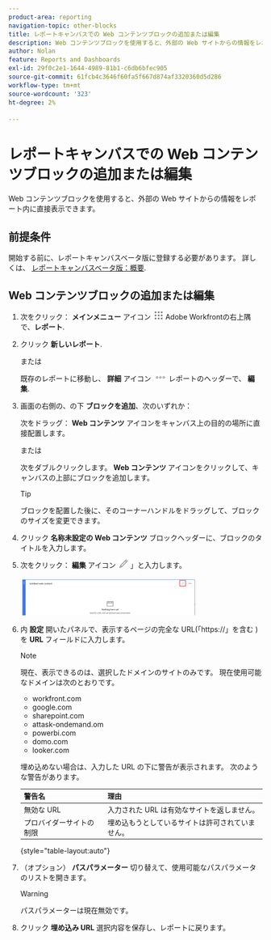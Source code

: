 ```yaml
---
product-area: reporting
navigation-topic: other-blocks
title: レポートキャンバスでの Web コンテンツブロックの追加または編集
description: Web コンテンツブロックを使用すると、外部の Web サイトからの情報をレポート内に直接表示できます。
author: Nolan
feature: Reports and Dashboards
exl-id: 29f0c2e1-1644-4989-81b1-c6db6bfec905
source-git-commit: 61fcb4c3646f60fa5f667d874af3320360d5d286
workflow-type: tm+mt
source-wordcount: '323'
ht-degree: 2%

---
```



# レポートキャンバスでの Web コンテンツブロックの追加または編集

Web コンテンツブロックを使用すると、外部の Web サイトからの情報をレポート内に直接表示できます。

## 前提条件

開始する前に、レポートキャンバスベータ版に登録する必要があります。 詳しくは、 [レポートキャンバスベータ版：概要](/help/quicksilver/product-announcements/betas/reporting-canvas-beta/reporting-canvas-beta-overview.md).

## Web コンテンツブロックの追加または編集

1. 次をクリック： **メインメニュー** アイコン ![](assets/main-menu-icon.png) Adobe Workfrontの右上隅で、**レポート**.
1. クリック **新しいレポート**.

   または

   既存のレポートに移動し、 **詳細** アイコン ![](assets/more-icon-27x15.png) レポートのヘッダーで、 **編集**.

1. 画面の右側の、の下 **ブロックを追加**、次のいずれか：

   次をドラッグ： **Web コンテンツ** アイコンをキャンバス上の目的の場所に直接配置します。

   または

   次をダブルクリックします。 **Web コンテンツ** アイコンをクリックして、キャンバスの上部にブロックを追加します。

   >[!TIP]
   >
   >ブロックを配置した後に、そのコーナーハンドルをドラッグして、ブロックのサイズを変更できます。

1. クリック **名称未設定の Web コンテンツ** ブロックヘッダーに、ブロックのタイトルを入力します。
1. 次をクリック： **編集** アイコン ![](assets/edit-icon.png) 」と入力します。

   ![](assets/web-content-block-header-350x76.png)

1. 内 **設定** 開いたパネルで、表示するページの完全な URL(「https://」を含む ) を **URL** フィールドに入力します。

   >[!NOTE]
   >
   >現在、表示できるのは、選択したドメインのサイトのみです。 現在使用可能なドメインは次のとおりです。
   >   
   >   * workfront.com
   >   * google.com
   >   * sharepoint.com
   >   * attask-ondemand.om
   >   * powerbi.com
   >   * domo.com
   >   * looker.com


   埋め込めない場合は、入力した URL の下に警告が表示されます。 次のような警告があります。

   | 警告名 | 理由 |
   |---|---|
   | 無効な URL | 入力された URL は有効なサイトを返しません。 |
   | プロバイダーサイトの制限 | 埋め込もうとしているサイトは許可されていません。 |

   {style=&quot;table-layout:auto&quot;}

1. （オプション） **パスパラメーター** 切り替えて、使用可能なパスパラメータのリストを開きます。

   >[!WARNING]
   >
   >パスパラメーターは現在無効です。

1. クリック **埋め込み URL** 選択内容を保存し、レポートに戻ります。
